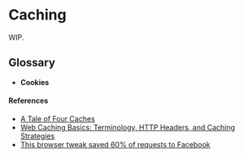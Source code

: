 Caching
=======

WIP.

Glossary
--------

-   **Cookies**

#### References

-   [A Tale of Four Caches](https://calendar.perfplanet.com/2016/a-tale-of-four-caches/)
-   [Web Caching Basics: Terminology, HTTP Headers, and Caching Strategies](https://www.digitalocean.com/community/tutorials/web-caching-basics-terminology-http-headers-and-caching-strategies)
-   [This browser tweak saved 60% of requests to Facebook](https://code.facebook.com/posts/557147474482256/this-browser-tweak-saved-60-of-requests-to-facebook/)
